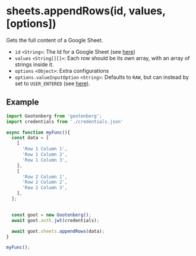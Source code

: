 # sheets.appendRows(id, values, \[options\])

Gets the full content of a Google Sheet.

- `id` `<String>`: The Id for a Google Sheet (see [here](../README.md#usage))
- `values` `<String[][]>`: Each row should be its own array, with an array of strings inside it.
- `options` `<Object>`: Extra configurations
- `options.valueInputOption` `<String>`: Defaults to `RAW`, but can instead by set to `USER_ENTERED` (see [here](https://developers.google.com/sheets/api/reference/rest/v4/ValueInputOption)).

## Example
```javascript
import Gootenberg from 'gootenberg';
import credentials from './credentials.json'

async function myFunc(){
  const data = [
    [
      'Row 1 Column 1',
      'Row 1 Column 2',
      'Row 1 Column 3',
    ],
    [
      'Row 2 Column 1',
      'Row 2 Column 2',
      'Row 2 Column 3',
    ],
  ];


  const goot = new Gootenberg();
  await goot.auth.jwt(credentials);

  await goot.sheets.appendRows(data);
}

myFunc();
```
